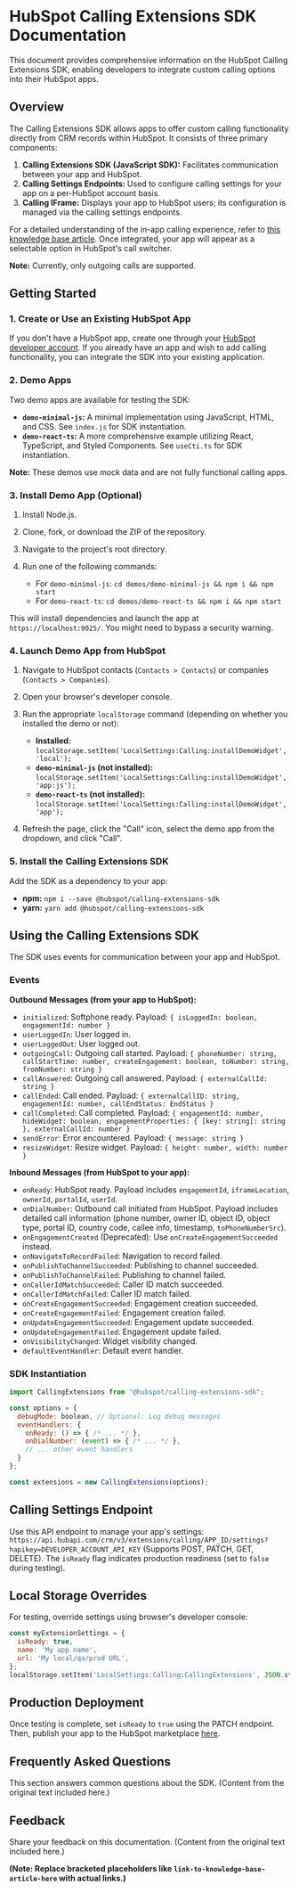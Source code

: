 # HubSpot Calling Extensions SDK Documentation

This document provides comprehensive information on the HubSpot Calling Extensions SDK, enabling developers to integrate custom calling options into their HubSpot apps.

## Overview

The Calling Extensions SDK allows apps to offer custom calling functionality directly from CRM records within HubSpot.  It consists of three primary components:

1. **Calling Extensions SDK (JavaScript SDK):** Facilitates communication between your app and HubSpot.
2. **Calling Settings Endpoints:** Used to configure calling settings for your app on a per-HubSpot account basis.
3. **Calling IFrame:**  Displays your app to HubSpot users; its configuration is managed via the calling settings endpoints.

For a detailed understanding of the in-app calling experience, refer to [this knowledge base article](link-to-knowledge-base-article-here).  Once integrated, your app will appear as a selectable option in HubSpot's call switcher.

**Note:** Currently, only outgoing calls are supported.

## Getting Started

### 1. Create or Use an Existing HubSpot App

If you don't have a HubSpot app, create one through your [HubSpot developer account](link-to-hubspot-developer-account-creation). If you already have an app and wish to add calling functionality, you can integrate the SDK into your existing application.

### 2. Demo Apps

Two demo apps are available for testing the SDK:

* **`demo-minimal-js`:** A minimal implementation using JavaScript, HTML, and CSS.  See `index.js` for SDK instantiation.
* **`demo-react-ts`:** A more comprehensive example utilizing React, TypeScript, and Styled Components.  See `useCti.ts` for SDK instantiation.

**Note:** These demos use mock data and are not fully functional calling apps.

### 3. Install Demo App (Optional)

1. Install Node.js.
2. Clone, fork, or download the ZIP of the repository.
3. Navigate to the project's root directory.
4. Run one of the following commands:

   * For `demo-minimal-js`:  `cd demos/demo-minimal-js && npm i && npm start`
   * For `demo-react-ts`:  `cd demos/demo-react-ts && npm i && npm start`

This will install dependencies and launch the app at `https://localhost:9025/`. You might need to bypass a security warning.

### 4. Launch Demo App from HubSpot

1. Navigate to HubSpot contacts (`Contacts > Contacts`) or companies (`Contacts > Companies`).
2. Open your browser's developer console.
3. Run the appropriate `localStorage` command (depending on whether you installed the demo or not):

   * **Installed:** `localStorage.setItem('LocalSettings:Calling:installDemoWidget', 'local');`
   * **`demo-minimal-js` (not installed):** `localStorage.setItem('LocalSettings:Calling:installDemoWidget', 'app:js');`
   * **`demo-react-ts` (not installed):** `localStorage.setItem('LocalSettings:Calling:installDemoWidget', 'app');`

4. Refresh the page, click the "Call" icon, select the demo app from the dropdown, and click "Call".

### 5. Install the Calling Extensions SDK

Add the SDK as a dependency to your app:

* **npm:** `npm i --save @hubspot/calling-extensions-sdk`
* **yarn:** `yarn add @hubspot/calling-extensions-sdk`

## Using the Calling Extensions SDK

The SDK uses events for communication between your app and HubSpot.

### Events

**Outbound Messages (from your app to HubSpot):**

* `initialized`: Softphone ready.  Payload: `{ isLoggedIn: boolean, engagementId: number }`
* `userLoggedIn`: User logged in.
* `userLoggedOut`: User logged out.
* `outgoingCall`: Outgoing call started. Payload: `{ phoneNumber: string, callStartTime: number, createEngagement: boolean, toNumber: string, fromNumber: string }`
* `callAnswered`: Outgoing call answered. Payload: `{ externalCallId: string }`
* `callEnded`: Call ended. Payload: `{ externalCallID: string, engagementId: number, callEndStatus: EndStatus }`
* `callCompleted`: Call completed. Payload: `{ engagementId: number, hideWidget: boolean, engagementProperties: { [key: string]: string }, externalCallId: number }`
* `sendError`: Error encountered. Payload: `{ message: string }`
* `resizeWidget`: Resize widget. Payload: `{ height: number, width: number }`


**Inbound Messages (from HubSpot to your app):**

* `onReady`: HubSpot ready. Payload includes `engagementId`, `iframeLocation`, `ownerId`, `portalId`, `userId`.
* `onDialNumber`: Outbound call initiated from HubSpot. Payload includes detailed call information (phone number, owner ID, object ID, object type, portal ID, country code, callee info, timestamp, `toPhoneNumberSrc`).
* `onEngagementCreated` (Deprecated): Use `onCreateEngagementSucceeded` instead.
* `onNavigateToRecordFailed`: Navigation to record failed.
* `onPublishToChannelSucceeded`: Publishing to channel succeeded.
* `onPublishToChannelFailed`: Publishing to channel failed.
* `onCallerIdMatchSucceeded`: Caller ID match succeeded.
* `onCallerIdMatchFailed`: Caller ID match failed.
* `onCreateEngagementSucceeded`: Engagement creation succeeded.
* `onCreateEngagementFailed`: Engagement creation failed.
* `onUpdateEngagementSucceeded`: Engagement update succeeded.
* `onUpdateEngagementFailed`: Engagement update failed.
* `onVisibilityChanged`: Widget visibility changed.
* `defaultEventHandler`: Default event handler.


### SDK Instantiation

```javascript
import CallingExtensions from "@hubspot/calling-extensions-sdk";

const options = {
  debugMode: boolean, // Optional: Log debug messages
  eventHandlers: {
    onReady: () => { /* ... */ },
    onDialNumber: (event) => { /* ... */ },
    // ... other event handlers
  }
};

const extensions = new CallingExtensions(options);
```

## Calling Settings Endpoint

Use this API endpoint to manage your app's settings: `https://api.hubapi.com/crm/v3/extensions/calling/APP_ID/settings?hapikey=DEVELOPER_ACCOUNT_API_KEY`  (Supports POST, PATCH, GET, DELETE).  The `isReady` flag indicates production readiness (set to `false` during testing).

## Local Storage Overrides

For testing, override settings using browser's developer console:

```javascript
const myExtensionSettings = {
  isReady: true,
  name: 'My app name',
  url: 'My local/qa/prod URL',
};
localStorage.setItem('LocalSettings:Calling:CallingExtensions', JSON.stringify(myExtensionSettings));
```

## Production Deployment

Once testing is complete, set `isReady` to `true` using the PATCH endpoint.  Then, publish your app to the HubSpot marketplace [here](link-to-marketplace-publishing).

## Frequently Asked Questions

This section answers common questions about the SDK.  (Content from the original text included here.)


## Feedback

Share your feedback on this documentation.  (Content from the original text included here.)

**(Note:  Replace bracketed placeholders like `link-to-knowledge-base-article-here` with actual links.)**
